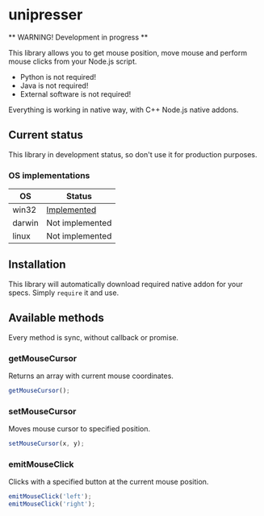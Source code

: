 # unipresser

** WARNING! Development in progress **

This library allows you to get mouse position, move mouse and perform mouse clicks from your Node.js script.

* Python is not required!
* Java is not required!
* External software is not required!

Everything is working in native way, with C++ Node.js native addons.

## Current status

This library in development status, so don't use it for production purposes.

### OS implementations

| OS | Status |
| --- | --- |
| win32 | [Implemented](https://github.com/satanch/unipresser-win32) |
| darwin | Not implemented |
| linux | Not implemented |

## Installation

This library will automatically download required native addon for your specs. Simply `require` it and use.

## Available methods

Every method is sync, without callback or promise.

### getMouseCursor

Returns an array with current mouse coordinates.

```js
getMouseCursor();
```

### setMouseCursor

Moves mouse cursor to specified position.

```js
setMouseCursor(x, y);
```

### emitMouseClick

Clicks with a specified button at the current mouse position.

```js
emitMouseClick('left');
emitMouseClick('right');
```
